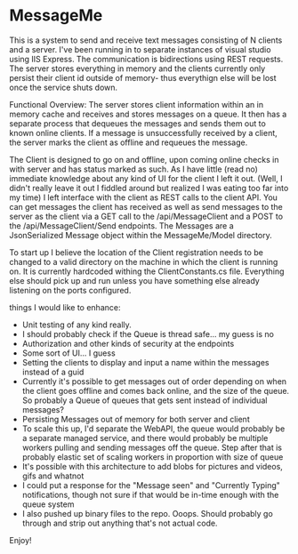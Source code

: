 # MessageMe
This is a system to send and receive text messages consisting of N clients and a server.  I've been running in to separate instances of visual studio using IIS Express.  The communication is bidirections using REST requests.  The server stores everything in memory and the clients currently only persist their client id outside of memory- thus everythign else will be lost once the service shuts down. 

Functional Overview:
The server stores client information within an in memory cache and receives and stores messages on a queue.  It then has a separate process that dequeues the messages and sends them out to known online clients.  If a message is unsuccessfully received by a client, the server marks the client as offline and requeues the message.

The Client is designed to go on and offline, upon coming online checks in with server and has status marked as such.  As I have little (read no) immediate knowledge about any kind of UI for the client I left it out.  (Well, I didn't really leave it out I fiddled around but realized I was eating too far into my time) I left interface with the client as REST calls to the client API.  You can get messages the client has received as well as send messages to the server as the client via a GET call to the /api/MessageClient and a POST to the /api/MessageClient/Send endpoints.  The Messages are a JsonSerialized Message object within the MessageMe/Model directory.  

To start up I believe the location of the Client registration needs to be changed to a valid directory on the machine in which the client is running on.  It is currently hardcoded withing the ClientConstants.cs file.  Everything else should pick up and run unless you have something else already listening on the ports configured. 

things I would like to enhance:
  - Unit testing of any kind really.  
  - I should probably check if the Queue is thread safe... my guess is no
  - Authorization and other kinds of security at the endpoints
  - Some sort of UI... I guess
  - Setting the clients to display and input a name within the messages instead of a guid
  - Currently it's possible to get messages out of order depending on when the client goes offline and comes back online, and the size of the queue.  So probably a Queue of queues that gets sent instead of individual messages?
  - Persisting Messages out of memory for both server and client
  - To scale this up, I'd separate the WebAPI, the queue would probably be a separate managed service, and there would probably be multiple workers pulling and sending messages off the queue.  Step after that is probably elastic set of scaling workers in proportion with size of queue
  - It's possible with this architecture to add blobs for pictures and videos, gifs and whatnot
  - I could put a response for the "Message seen" and "Currently Typing" notifications, though not sure if that would be in-time enough with the queue system
  - I also pushed up binary files to the repo.  Ooops.  Should probably go through and strip out anything that's not actual code.

Enjoy!
